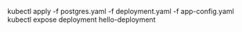 kubectl apply -f postgres.yaml -f deployment.yaml -f app-config.yaml <br>
kubectl expose deployment hello-deployment
